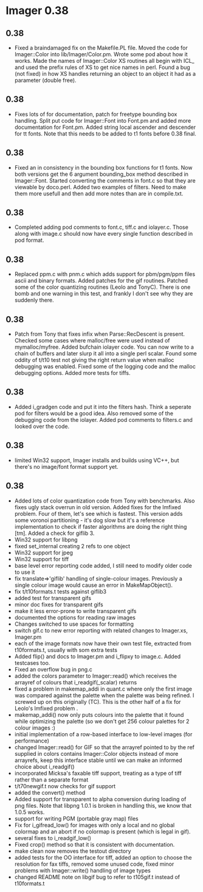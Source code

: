 # Imager 0.38



## 0.38

- Fixed a braindamaged fix on the Makefile.PL file.  Moved the   code for Imager::Color into lib/Imager/Color.pm.  Wrote some pod  about how it works.  Made the names of Imager::Color XS routines  all begin with ICL_ and used the prefix rules of XS to get nice names  in perl.  Found a bug (not fixed) in how XS handles   returning an object to an object it had as a parameter (double  free).  

## 0.38

- Fixes lots of for documentation, patch for freetype bounding  box handling.  Split put code for Imager::Font into Font.pm and added  more documentation for Font.pm.  Added string local ascender and  descender for tt fonts.  Note that this needs to be added to t1 fonts  before 0.38 final.

## 0.38

- Fixed an in consistency in the bounding box functions for t1  fonts.  Now both versions get the 6 argument bounding_box method  described in Imager::Font.  Started converting the comments in   font.c so that they are viewable by doco.perl.  Added two examples  of filters.  Need to make them more usefull and then add more  notes than are in compile.txt.

## 0.38

- Completed adding pod comments to font.c, tiff.c and iolayer.c.  Those along with image.c should now have every single function   described in pod format.

## 0.38

- Replaced ppm.c with pnm.c which adds support for pbm/pgm/ppm  files ascii and binary formats.  Added patches for the gif routines.  Patched some of the color quantizing routines (Leolo and TonyC).  There is one bomb and one warning in this test, and frankly I don't  see why they are suddenly there.

## 0.38

- Patch from Tony that fixes infix when Parse::RecDescent is present.  Checked some cases where malloc/free were used instead of mymalloc/myfree.  Added bufchain iolayer code.  You can now write to a chain of buffers and  later slurp it all into a single perl scalar.  Found some oddity of t/t10  test not giving the right return value when malloc debugging was enabled.  Fixed some of the logging code and the malloc debugging options.  Added   more tests for tiffs.

## 0.38

- Added i_gradgen code and put it into the filters hash.  Think a  seperate pod for filters would be a good idea.  Also removed some of the  debugging code from the iolayer.  Added pod comments to filters.c and  looked over the code.

## 0.38

- limited Win32 support, Imager installs and builds using VC++,  but there's no image/font format support yet.

## 0.38

- Added lots of color quantization code from Tony with benchmarks.  Also fixes ugly stack overrun in old version.  Added fixes for the lmfixed  problem.  Four of them, let's see which is fastest.  This version adds  some voronoi partitioning - it's dog slow but it's a reference implementation  to check if faster algorithms are doing the right thing [tm].  Added a check  for giflib 3.
- Win32 support for libpng
- fixed set_internal creating 2 refs to one object
- Win32 support for jpeg
- Win32 support for tiff
- base level error reporting code added, I still need to modify  older code to use it
- fix translate=>'giflib' handling of single-colour images.    Previously a single colour image would cause an error in   MakeMapObject().
- fix t/t10formats.t tests against giflib3
- added test for transparent gifs
- minor doc fixes for transparent gifs
- make it less error-prone to write transparent gifs
- documented the options for reading raw images
- Changes switched to use spaces for formatting
- switch gif.c to new error reporting with related changes to  Imager.xs, Imager.pm
- each of the image formats now have their own test file,  extracted from t10formats.t, usually with som extra tests
- Added flip() and docs to Imager.pm and i_flipxy to image.c.  Added testcases too.
- Fixed an overflow bug in png.c
- added the colors parameter to Imager::read() which receives   the arrayref of colours that i_readgif(_scalar) returns
- fixed a problem in makemap_addi in quant.c where only the first  image was compared against the palette when the palette was being   refined.  I screwed up on this originally (TC).  This is the other  half of a fix for Leolo's lmfixed problem <sigh>.
- makemap_addi() now only puts colours into the palette that it  found while optimizing the palette (so we don't get 256 colour  palettes for 2 colour images :)
- initial implementation of a row-based interface to low-level  images (for performance)
- changed Imager::read() for GIF so that the arrayref pointed to   by the ref supplied in colors contains Imager::Color objects   instead of more arrayrefs, keep this interface stable until we   can make an informed choice about i_readgif()
- incorporated Micksa's faxable tiff support, treating as a type  of tiff rather than a separate format
- t/t70newgif.t now checks for gif support
- added the convert() method
- Added support for transparent to alpha conversion during loading  of png files.  Note that libpng 1.0.1 is broken in handling this,  we know that 1.0.5 works.
- support for writing PGM (portable gray map) files
- Fix for i_gifread_low() for images with only a local and no global  colormap and an abort if no colormap is present (which is legal  in gif).
- several fixes to i_readgif_low()
- Fixed crop() method so that it is consistent with documentation.
- make clean now removes the testout directory
- added tests for the OO interface for tiff, added an option to  choose the resolution for fax tiffs, removed some unused code,  fixed minor problems with Imager::write() handling of image types
- changed README note on libgif bug to refer to t105gif.t instead  of t10formats.t